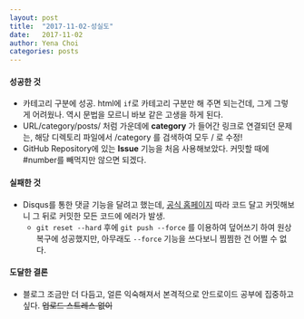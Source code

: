 ```yaml
---
layout: post
title:  "2017-11-02-성실도"
date:   2017-11-02
author: Yena Choi
categories: posts
---
```


#### 성공한 것
- 카테고리 구분에 성공. html에 `if`로 카테고리 구분만 해 주면 되는건데, 그게 그렇게 어려웠나. 역시 문법을 모르니 바보 같은 고생을 하게 된다.
- URL/category/posts/ 처럼 가운데에 **category** 가 들어간 링크로 연결되던 문제는, 해당 디렉토리 파일에서 /category 를 검색하여 모두 / 로 수정!
- GitHub Repository에 있는 **Issue** 기능을 처음 사용해보았다. 커밋할 때에 #number를 빼먹지만 않으면 되겠다.

#### 실패한 것
- Disqus를 통한 댓글 기능을 달려고 했는데, [공식 홈페이지](https://disqus.com/) 따라 코드 달고 커밋해보니 그 뒤로 커밋한 모든 코드에 에러가 발생.
  - `git reset --hard` 후에 `git push --force` 를 이용하여 덮어쓰기 하여 원상복구에 성공했지만, 아무래도 `--force` 기능을 쓰다보니 찜찜한 건 어쩔 수 없다.

#### 도달한 결론
- 블로그 조금만 더 다듬고, 얼른 익숙해져서 본격적으로 안드로이드 공부에 집중하고 싶다. ~~업로드 스트레스 없이~~
